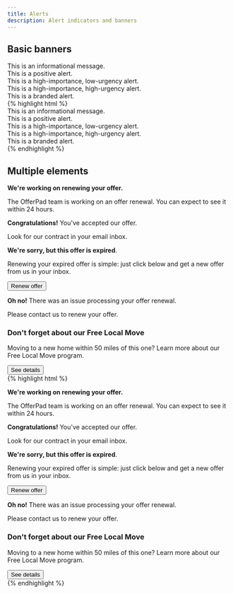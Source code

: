 ```yaml
---
title: Alerts
description: Alert indicators and banners
---
```


## Basic banners

<div class="op-example">
    <div class="c-alert c-alert--neutral">
        This is an informational message.
    </div>
    <div class="c-alert c-alert--success">
        This is a positive alert.
    </div>
    <div class="c-alert c-alert--warning">
        This is a high-importance, low-urgency alert.
    </div>
    <div class="c-alert c-alert--danger">
        This is a high-importance, high-urgency alert.
    </div>
    <div class="c-alert c-alert--special">
        This is a branded alert.
    </div>
</div>
{% highlight html %}
<div class="c-alert c-alert--neutral">
    This is an informational message.
</div>
<div class="c-alert c-alert--success">
    This is a positive alert.
</div>
<div class="c-alert c-alert--warning">
    This is a high-importance, low-urgency alert.
</div>
<div class="c-alert c-alert--danger">
    This is a high-importance, high-urgency alert.
</div>
<div class="c-alert c-alert--special">
    This is a branded alert.
</div>
{% endhighlight %}

## Multiple elements

<div class="op-example">
    <div class="c-alert c-alert--neutral">
        <p><strong>We're working on renewing your offer.</strong></p>
        <p>The OfferPad team is working on an offer renewal. You can expect to see it within 24 hours.</p>
    </div>
    <div class="c-alert c-alert--success">
        <p><strong>Congratulations!</strong> You've accepted our offer.</p>
        <p>Look for our contract in your email inbox.</p>
    </div>
    <div class="c-alert c-alert--warning">
        <p><strong>We're sorry, but this offer is expired</strong>.</p>
        <p>Renewing your expired offer is simple: just click below and get a new offer from us in your inbox.</p>
        <button class="c-button c-button--primary u-margin-b-m">Renew offer</button>
    </div>
    <div class="c-alert c-alert--danger">
        <p><strong>Oh no!</strong> There was an issue processing your offer renewal.</p>
        <p>Please contact us to renew your offer.</p>
    </div>
    <div class="c-alert c-alert--special">
        <h3 class="c-alert__heading u-text-lowercase">Don't forget about our Free Local Move</h3>
        <p>Moving to a new home within 50 miles of this one? Learn more about our Free Local Move program.</p>
        <button class="c-button c-button--primary u-margin-b-m">See details</button>
    </div>
</div>
{% highlight html %}
<div class="c-alert c-alert--neutral">
    <p><strong>We're working on renewing your offer.</strong></p>
    <p>The OfferPad team is working on an offer renewal. You can expect to see it within 24 hours.</p>
</div>
<div class="c-alert c-alert--success">
    <p><strong>Congratulations!</strong> You've accepted our offer.</p>
    <p>Look for our contract in your email inbox.</p>
</div>
<div class="c-alert c-alert--warning">
    <p><strong>We're sorry, but this offer is expired</strong>.</p>
    <p>Renewing your expired offer is simple: just click below and get a new offer from us in your inbox.</p>
    <button class="c-button c-button--primary u-margin-b-m">Renew offer</button>
</div>
<div class="c-alert c-alert--danger">
    <p><strong>Oh no!</strong> There was an issue processing your offer renewal.</p>
    <p>Please contact us to renew your offer.</p>
</div>
<div class="c-alert c-alert--special">
    <h3 class="c-alert__heading u-text-lowercase">Don't forget about our Free Local Move</h3>
    <p>Moving to a new home within 50 miles of this one? Learn more about our Free Local Move program.</p>
    <button class="c-button c-button--primary u-margin-b-m">See details</button>
</div>
{% endhighlight %}
